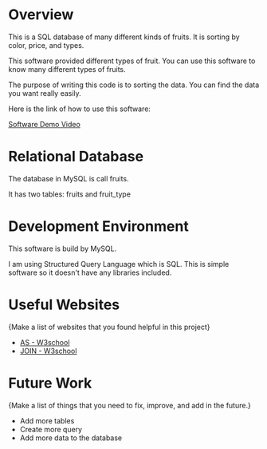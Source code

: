 # Overview

This is a SQL database of many different kinds of fruits. It is sorting by color, price, and types. 

This software provided different types of fruit. You can use this software to know many different types of fruits.

The purpose of writing this code is to sorting the data. You can find the data you want really easily. 

Here is the link of how to use this software:

[Software Demo Video](https://www.youtube.com/watch?v=Yd7nqrxJNhM)

# Relational Database

The database in MySQL is call fruits. 

It has two tables: fruits and fruit_type

# Development Environment

This software is build by MySQL.

I am using Structured Query Language which is SQL. This is simple software so it doesn't have any libraries included.  

# Useful Websites

{Make a list of websites that you found helpful in this project}
* [AS - W3school](https://www.w3schools.com/sql/sql_ref_as.asp)
* [JOIN - W3school](https://www.w3schools.com/sql/sql_join.asp)

# Future Work

{Make a list of things that you need to fix, improve, and add in the future.}
* Add more tables
* Create more query 
* Add more data to the database